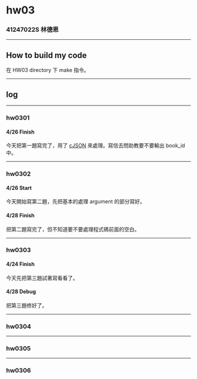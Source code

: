 hw03
===

### 41247022S 林德恩

---

## How to build my code
在 HW03 directory 下 make 指令。

---

## log

---

### hw0301

#### 4/26 Finish
今天把第一題寫完了，用了 [cJSON](https://github.com/DaveGamble/cJSON) 來處理。寫信去問助教要不要輸出 book_id 中。

----

### hw0302

#### 4/26 Start
今天開始寫第二題，先把基本的處理 argument 的部分寫好。

#### 4/28 Finish
把第二題寫完了，但不知道要不要處理程式碼前面的空白。

----

### hw0303

#### 4/24 Finish
今天先把第三題試著寫看看了。

#### 4/28 Debug
把第三題修好了。

----

### hw0304

----

### hw0305

----

### hw0306